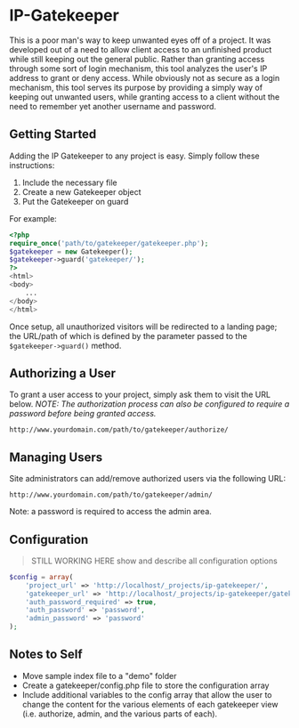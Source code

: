 # IP-Gatekeeper

This is a poor man's way to keep unwanted eyes off of a project.  It was developed out of a need to allow client access to an unfinished product while still keeping out the general public.  Rather than granting access through some sort of login mechanism, this tool analyzes the user's IP address to grant or deny access.  While obviously not as secure as a login mechanism, this tool serves its purpose by providing a simply way of keeping out unwanted users, while granting access to a client without the need to remember yet another username and password.


## Getting Started
Adding the IP Gatekeeper to any project is easy.  Simply follow these instructions:

1. Include the necessary file
2. Create a new Gatekeeper object
3. Put the Gatekeeper on guard

For example:
```php
<?php
require_once('path/to/gatekeeper/gatekeeper.php');
$gatekeeper = new Gatekeeper();
$gatekeeper->guard('gatekeeper/');
?>
<html>
<body>
	...
</body>
</html>
```
Once setup, all unauthorized visitors will be redirected to a landing page; the URL/path of which is defined by the parameter passed to the `$gatekeeper->guard()` method.


## Authorizing a User
To grant a user access to your project, simply ask them to visit the URL below.
_NOTE:  The authorization process can also be configured to require a password before being granted access._
```
http://www.yourdomain.com/path/to/gatekeeper/authorize/
```


## Managing Users
Site administrators can add/remove authorized users via the following URL:
```
http://www.yourdomain.com/path/to/gatekeeper/admin/
```
Note: a password is required to access the admin area.


## Configuration
> STILL WORKING HERE
> show and describe all configuration options
```php
$config = array(
	'project_url' => 'http://localhost/_projects/ip-gatekeeper/',
	'gatekeeper_url' => 'http://localhost/_projects/ip-gatekeeper/gatekeeper/',
	'auth_password_required' => true,
	'auth_password' => 'password',
	'admin_password' => 'password'
);
```


## Notes to Self
- Move sample index file to a "demo" folder
- Create a gatekeeper/config.php file to store the configuration array
- Include additional variables to the config array that allow the user to change the content for the various elements of each gatekeeper view (i.e. authorize, admin, and the various parts of each).
